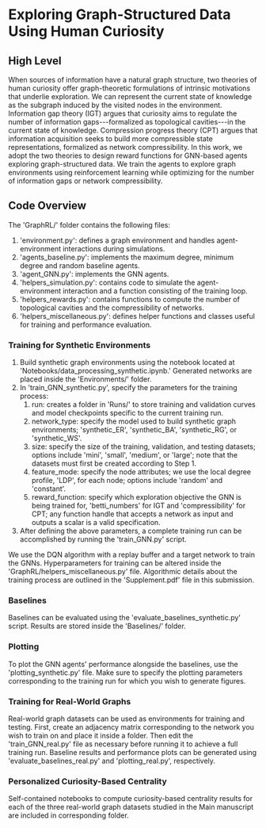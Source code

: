 # Exploring Graph-Structured Data Using Human Curiosity

## High Level
When sources of information have a natural graph structure, two theories of human curiosity offer graph-theoretic formulations of intrinsic motivations that underlie exploration. We can represent the current state of knowledge as the subgraph induced by the visited nodes in the environment. Information gap theory (IGT) argues that curiosity aims to regulate the number of information gaps---formalized as topological cavities---in the current state of knowledge. Compression progress theory (CPT) argues that information acquisition seeks to build more compressible state representations, formalized as network compressibility. In this work, we adopt the two theories to design reward functions for GNN-based agents exploring graph-structured data. We train the agents to explore graph environments using reinforcement learning while optimizing for the number of information gaps or network compressibility.

## Code Overview

The 'GraphRL/' folder contains the following files:
1. 'environment.py': defines a graph environment and handles agent-environment interactions during simulations.
2. 'agents_baseline.py': implements the maximum degree, minimum degree and random baseline agents.
3. 'agent_GNN.py': implements the GNN agents.
4. 'helpers_simulation.py': contains code to simulate the agent-environment interaction and a function consisting of the training loop.
5. 'helpers_rewards.py': contains functions to compute the number of topological cavities and the compressibility of networks.
6. 'helpers_miscellaneous.py': defines helper functions and classes useful for training and performance evaluation.

### Training for Synthetic Environments
1. Build synthetic graph environments using the notebook located at 'Notebooks/data_processing_synthetic.ipynb.' Generated networks are placed inside the 'Environments/' folder.
2. In 'train_GNN_synthetic.py', specify the parameters for the training process:
      1. run: creates a folder in 'Runs/' to store training and validation curves and model checkpoints specific to the current training run.
      2. network_type: specify the model used to build synthetic graph environments; 'synthetic_ER', 'synthetic_BA', 'synthetic_RG', or 'synthetic_WS'.
      3. size: specify the size of the training, validation, and testing datasets; options include 'mini', 'small', 'medium', or 'large'; note that the datasets must first be created according to Step 1.
      4. feature_mode: specify the node attributes; we use the local degree profile, 'LDP', for each node; options include 'random' and 'constant'.
      5. reward_function: specify which exploration objective the GNN is being trained for, 'betti_numbers' for IGT and 'compressibility' for CPT; any function handle that accepts a network as input and outputs a scalar is a valid specification.
3. After defining the above parameters, a complete training run can be accomplished by running the 'train_GNN.py' script.

We use the DQN algorithm with a replay buffer and a target network to train the GNNs. Hyperparameters for training can be altered inside the 'GraphRL/helpers_miscellaneous.py' file. Algorithmic details about the training process are outlined in the 'Supplement.pdf' file in this submission. 

### Baselines
Baselines can be evaluated using the 'evaluate_baselines_synthetic.py' script. Results are stored inside the 'Baselines/' folder. 

### Plotting
To plot the GNN agents' performance alongside the baselines, use the 'plotting_synthetic.py' file. Make sure to specify the plotting parameters corresponding to the training run for which you wish to generate figures. 

### Training for Real-World Graphs
Real-world graph datasets can be used as environments for training and testing. First, create an adjacency matrix corresponding to the network you wish to train on and place it inside a folder. Then edit the 'train_GNN_real.py' file as necessary before running it to achieve a full training run. Baseline results and performance plots can be generated using 'evaluate_baselines_real.py' and 'plotting_real.py', respectively.

### Personalized Curiosity-Based Centrality
Self-contained notebooks to compute curiosity-based centrality results for each of the three real-world graph datasets studied in the Main manuscript are included in corresponding folder.
